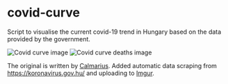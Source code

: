 # covid-curve
Script to visualise the current covid-19 trend in Hungary based on the data provided by the government.

![Covid curve image](https://i.imgur.com/3SUyoMt.png)
![Covid curve deaths image](https://i.imgur.com/oevOIeZ.png)

The original is written by [Calmarius](https://github.com/Calmarius). Added automatic data scraping from https://koronavirus.gov.hu/ and uploading to [Imgur](https://imgur.com/).
